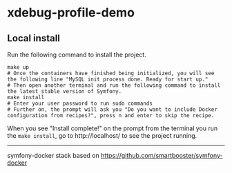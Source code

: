 # xdebug-profile-demo

## Local install

Run the following command to install the project.

```shell
make up
# Once the containers have finished being initialized, you will see the following line "MySQL init process done. Ready for start up."
# Then open another terminal and run the following command to install the latest stable version of Symfony.
make install
# Enter your user password to run sudo commands
# Further on, the prompt will ask you "Do you want to include Docker configuration from recipes?", press n and enter to skip the recipe.
```

When you see "Install complete!" on the prompt from the terminal you run the `make install`, go to http://localhost/ to see the project running.

---

symfony-docker stack based on https://github.com/smartbooster/symfony-docker
